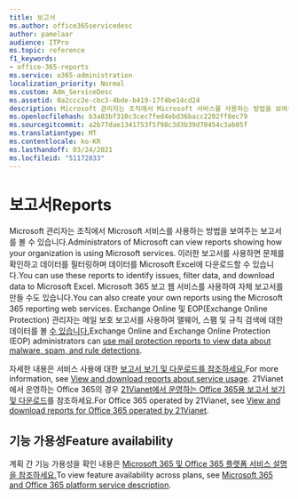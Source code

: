 ```yaml
---
title: 보고서
ms.author: office365servicedesc
author: pamelaar
audience: ITPro
ms.topic: reference
f1_keywords:
- office-365-reports
ms.service: o365-administration
localization_priority: Normal
ms.custom: Adm_ServiceDesc
ms.assetid: 0a2ccc2e-cbc3-4bde-b419-17f4be14cd24
description: Microsoft 관리자는 조직에서 Microsoft 서비스를 사용하는 방법을 보여주는 보고서를 볼 수 있습니다. 이러한 보고서를 사용하면 문제를 확인하고 데이터를 필터링하며 데이터를 Microsoft Excel에 다운로드할 수 있습니다. Microsoft 365 보고 웹 서비스를 사용하여 자체 보고서를 만들 수도 있습니다. Exchange Online 및 EOP(Exchange Online Protection) 관리자는 메일 보호 보고서를 사용하여 맬웨어, 스팸 및 규칙 검색에 대한 데이터를 볼 수 있습니다.
ms.openlocfilehash: b3a83bf310c3cec7fed4ebd36bacc2202ff8ec79
ms.sourcegitcommit: a2b77dae1341753f5f98c3d3b39d70454c3ab05f
ms.translationtype: MT
ms.contentlocale: ko-KR
ms.lasthandoff: 03/24/2021
ms.locfileid: "51172833"
---
```

# <a name="reports"></a><span data-ttu-id="0cbae-106">보고서</span><span class="sxs-lookup"><span data-stu-id="0cbae-106">Reports</span></span>

<span data-ttu-id="0cbae-107">Microsoft 관리자는 조직에서 Microsoft 서비스를 사용하는 방법을 보여주는 보고서를 볼 수 있습니다.</span><span class="sxs-lookup"><span data-stu-id="0cbae-107">Administrators of Microsoft can view reports showing how your organization is using Microsoft services.</span></span> <span data-ttu-id="0cbae-108">이러한 보고서를 사용하면 문제를 확인하고 데이터를 필터링하며 데이터를 Microsoft Excel에 다운로드할 수 있습니다.</span><span class="sxs-lookup"><span data-stu-id="0cbae-108">You can use these reports to identify issues, filter data, and download data to Microsoft Excel.</span></span> <span data-ttu-id="0cbae-109">Microsoft 365 보고 웹 서비스를 사용하여 자체 보고서를 만들 수도 있습니다.</span><span class="sxs-lookup"><span data-stu-id="0cbae-109">You can also create your own reports using the Microsoft 365 reporting web services.</span></span> <span data-ttu-id="0cbae-110">Exchange Online 및 EOP(Exchange Online Protection) 관리자는 메일 보호 보고서를 사용하여 맬웨어, 스팸 및 규칙 검색에 대한 데이터를 볼 [수 있습니다.](/exchange/monitoring/use-mail-protection-reports)</span><span class="sxs-lookup"><span data-stu-id="0cbae-110">Exchange Online and Exchange Online Protection (EOP) administrators can [use mail protection reports to view data about malware, spam, and rule detections](/exchange/monitoring/use-mail-protection-reports).</span></span>
  
<span data-ttu-id="0cbae-111">자세한 내용은 서비스 사용에 대한 [보고서 보기 및 다운로드를 참조하세요.](/microsoft-365/admin/activity-reports/activity-reports)</span><span class="sxs-lookup"><span data-stu-id="0cbae-111">For more information, see [View and download reports about service usage](/microsoft-365/admin/activity-reports/activity-reports).</span></span> <span data-ttu-id="0cbae-112">21Vianet에서 운영하는 Office 365의 경우 [21Vianet에서 운영하는 Office 365용 보고서 보기 및 다운로드](/microsoft-365/admin/activity-reports/activity-reports)를 참조하세요.</span><span class="sxs-lookup"><span data-stu-id="0cbae-112">For Office 365 operated by 21Vianet, see [View and download reports for Office 365 operated by 21Vianet](/microsoft-365/admin/activity-reports/activity-reports).</span></span>
  
## <a name="feature-availability"></a><span data-ttu-id="0cbae-113">기능 가용성</span><span class="sxs-lookup"><span data-stu-id="0cbae-113">Feature availability</span></span>

<span data-ttu-id="0cbae-114">계획 간 기능 가용성을 확인 내용은 [Microsoft 365 및 Office 365 플랫폼 서비스 설명을 참조하세요.](office-365-platform-service-description.md)</span><span class="sxs-lookup"><span data-stu-id="0cbae-114">To view feature availability across plans, see [Microsoft 365 and Office 365 platform service description](office-365-platform-service-description.md).</span></span>
